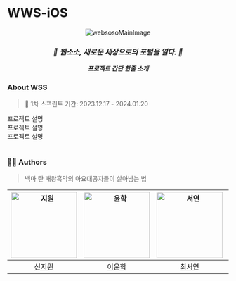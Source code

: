 # WWS-iOS

<div align="center">
 <img alt="websosoMainImage" src="https://github.com/Team-WSS/WSS-iOS/assets/87518742/7dbfadfe-c721-4ec0-8937-bd212edd2b69">
 
 ### _**🌠 웹소소, 새로운 세상으로의 포털을 열다. 🌠**_
 _**프로젝트 간단 한줄 소개**_ 
 </div>


### About WSS
> 📅 1차 스프린트 기간: 2023.12.17 - 2024.01.20


프로젝트 설명<br>
프로젝트 설명<br>
프로젝트 설명<br>
<br>


### 🧑‍💻 Authors
> 백마 탄 패왕흑막의 아요대공자들이 살아남는 법

</div>
</details>

|<img width="150px" alt="지원" src="https://github.com/Team-WSS/WSS-iOS/assets/87518742/c902ad7d-4a2a-4964-b3e6-76c4ab5fbdb0">|<img width="150px" alt="윤학" src="https://github.com/Team-WSS/WSS-iOS/assets/87518742/e09c52e1-2876-49c0-9a32-33eb204590ea">|<img width="150px" alt="서연" src="https://github.com/Team-WSS/WSS-iOS/assets/87518742/b2b350b4-cf4a-4469-8e3d-320b4a7fd7fa">|<img width="150px" alt="효원" src="https://github.com/Team-WSS/WSS-iOS/assets/87518742/e46f7d9c-41cb-4fcb-8ba5-52acbd208bb3">|
|:----:|:----:|:----:|:----:|
|[신지원](https://github.com/ena-isme)|[이윤학](https://github.com/Naknakk)|[최서연](https://github.com/chetseoo)|[전효원](https://github.com/hyowon612)|

<br>
